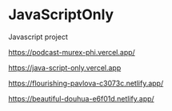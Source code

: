 # JavaScriptOnly
Javascript project 

https://podcast-murex-phi.vercel.app/

https://java-script-only.vercel.app

https://flourishing-pavlova-c3073c.netlify.app/

https://beautiful-douhua-e6f01d.netlify.app/

